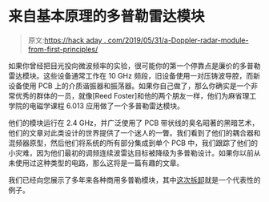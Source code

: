 # 来自基本原理的多普勒雷达模块

> 原文:[https://hack aday . com/2019/05/31/a-Doppler-radar-module-from-first-principles/](https://hackaday.com/2019/05/31/a-doppler-radar-module-from-first-principles/)

如果你曾经把目光投向微波频率的实验，很可能你的第一个停靠点是廉价的多普勒雷达模块。这些设备通常工作在 10 GHz 频段，旧设备使用一对压铸波导腔，而新设备使用 PCB 上的介质谐振器和振荡器。如果你自己做了，那么你确实是一个非常优秀的群体的一员，就像[Reed Foster]和他的两个朋友一样，他们为麻省理工学院的电磁学课程 6.013 应用做了一个多普勒雷达模块。

他们的模块运行在 2.4 GHz，并广泛使用了 PCB 带状线的臭名昭著的黑暗艺术，他们的文章对此类设计的世界提供了一个迷人的一瞥。我们看到了他们的耦合器和混频器原型，然后他们将系统的所有部分集成到单个 PCB 中，我们跟踪了他们的小灾难，因为他们最初的调频连续波雷达目标被降级为多普勒设计。如果你以前从未使用过这种类型的电路，那么这将是一篇有趣的文章。

我们已经向您展示了多年来各种商用多普勒模块，其中[这次拆卸](https://hackaday.com/2017/09/11/doppler-module-teardown-reveals-the-weird-world-of-microwave-electronics/)就是一个代表性的例子。
